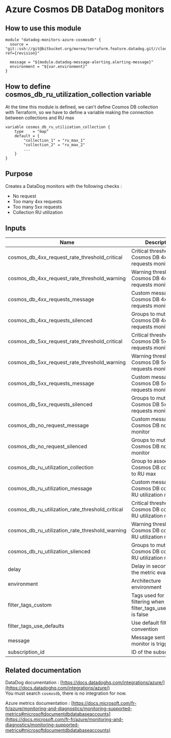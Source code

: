Azure Cosmos DB DataDog monitors
================================

How to use this module
----------------------

```
module "datadog-monitors-azure-cosmosdb" {
  source = "git::ssh://git@bitbucket.org/morea/terraform.feature.datadog.git//cloud/azure/cosmosdb?ref={revision}"

  message = "${module.datadog-message-alerting.alerting-message}"
  environment = "${var.environment}"
}
```

How to define cosmos_db_ru_utilization_collection variable
----------------------------------------------------------

At the time this module is defined, we can't define Cosmos DB collection with Terraform, so we have to define a variable making the connection between collections and RU max

```
variable cosmos_db_ru_utilization_collection {
    type    = "map"
    default = {
        "collection_1" = "ru_max_1"
        "collection_2" = "ru_max_2"
        ...
    } 
}
```

Purpose
-------
Creates a DataDog monitors with the following checks :

* No request
* Too many 4xx requests
* Too many 5xx requests
* Collection RU utilization

Inputs
------

| Name | Description | Type | Default | Required |
|------|-------------|:----:|:-----:|:-----:|
| cosmos_db_4xx_request_rate_threshold_critical | Critical threshold for Cosmos DB 4xx requests monitor | string | `80` | no |
| cosmos_db_4xx_request_rate_threshold_warning | Warning threshold for Cosmos DB 4xx requests monitor | string | `50` | no |
| cosmos_db_4xx_requests_message | Custom message for Cosmos DB 4xx requests monitor | string | `` | no |
| cosmos_db_4xx_requests_silenced | Groups to mute for Cosmos DB 4xx requests monitor | map | `<map>` | no |
| cosmos_db_5xx_request_rate_threshold_critical | Critical threshold for Cosmos DB 5xx requests monitor | string | `80` | no |
| cosmos_db_5xx_request_rate_threshold_warning | Warning threshold for Cosmos DB 5xx requests monitor | string | `50` | no |
| cosmos_db_5xx_requests_message | Custom message for Cosmos DB 5xx requests monitor | string | `` | no |
| cosmos_db_5xx_requests_silenced | Groups to mute for Cosmos DB 5xx requests monitor | map | `<map>` | no |
| cosmos_db_no_request_message | Custom message for Cosmos DB no request monitor | string | `` | no |
| cosmos_db_no_request_silenced | Groups to mute for Cosmos DB no request monitor | map | `<map>` | no |
| cosmos_db_ru_utilization_collection | Group to associate Cosmos DB collection to RU max | map | - | yes |
| cosmos_db_ru_utilization_message | Custom message for Cosmos DB collection RU utilization monitor | string | `` | no |
| cosmos_db_ru_utilization_rate_threshold_critical | Critical threshold for Cosmos DB collection RU utilization monitor | string | `90` | no |
| cosmos_db_ru_utilization_rate_threshold_warning | Warning threshold for Cosmos DB collection RU utilization monitor | string | `80` | no |
| cosmos_db_ru_utilization_silenced | Groups to mute for Cosmos DB collection RU utilization monitor | map | `<map>` | no |
| delay | Delay in seconds for the metric evaluation | string | `900` | no |
| environment | Architecture environment | string | - | yes |
| filter_tags_custom | Tags used for custom filtering when filter_tags_use_defaults is false | string | `*` | no |
| filter_tags_use_defaults | Use default filter tags convention | string | `true` | no |
| message | Message sent when a monitor is triggered | string | - | yes |
| subscription_id | ID of the subscription | string | - | yes |

Related documentation
---------------------

DataDog documentation : [https://docs.datadoghq.com/integrations/azure/](https://docs.datadoghq.com/integrations/azure/)  
You must search `cosmosdb`, there is no integration for now.

Azure metrics documentation : [https://docs.microsoft.com/fr-fr/azure/monitoring-and-diagnostics/monitoring-supported-metrics#microsoftdocumentdbdatabaseaccounts](https://docs.microsoft.com/fr-fr/azure/monitoring-and-diagnostics/monitoring-supported-metrics#microsoftdocumentdbdatabaseaccounts)

